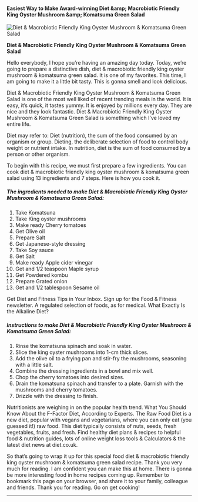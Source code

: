             

#### Easiest Way to Make Award-winning Diet &amp;amp; Macrobiotic Friendly King Oyster Mushroom &amp;amp; Komatsuma Green Salad

![Diet &amp; Macrobiotic Friendly King Oyster Mushroom &amp; Komatsuma Green Salad](https://img-global.cpcdn.com/recipes/6487240935997440/751x532cq70/diet-macrobiotic-friendly-king-oyster-mushroom-komatsuma-green-salad-recipe-main-photo.jpg)

**Diet &amp; Macrobiotic Friendly King Oyster Mushroom &amp; Komatsuma Green Salad**

Hello everybody, I hope you’re having an amazing day today. Today, we’re going to prepare a distinctive dish, diet & macrobiotic friendly king oyster mushroom & komatsuma green salad. It is one of my favorites. This time, I am going to make it a little bit tasty. This is gonna smell and look delicious.

Diet & Macrobiotic Friendly King Oyster Mushroom & Komatsuma Green Salad is one of the most well liked of recent trending meals in the world. It is easy, it’s quick, it tastes yummy. It is enjoyed by millions every day. They are nice and they look fantastic. Diet & Macrobiotic Friendly King Oyster Mushroom & Komatsuma Green Salad is something which I’ve loved my entire life.

Diet may refer to: Diet (nutrition), the sum of the food consumed by an organism or group. Dieting, the deliberate selection of food to control body weight or nutrient intake. In nutrition, diet is the sum of food consumed by a person or other organism.

To begin with this recipe, we must first prepare a few ingredients. You can cook diet & macrobiotic friendly king oyster mushroom & komatsuma green salad using 13 ingredients and 7 steps. Here is how you cook it.

##### The ingredients needed to make Diet & Macrobiotic Friendly King Oyster Mushroom & Komatsuma Green Salad:

1.  Take Komatsuna
2.  Take King oyster mushrooms
3.  Make ready Cherry tomatoes
4.  Get Olive oil
5.  Prepare Salt
6.  Get Japanese-style dressing
7.  Take Soy sauce
8.  Get Salt
9.  Make ready Apple cider vinegar
10.  Get and 1/2 teaspoon Maple syrup
11.  Get Powdered kombu
12.  Prepare Grated onion
13.  Get and 1/2 tablespoon Sesame oil

Get Diet and Fitness Tips in Your Inbox. Sign up for the Food & Fitness newsletter. A regulated selection of foods, as for medical. What Exactly Is the Alkaline Diet?

##### Instructions to make Diet & Macrobiotic Friendly King Oyster Mushroom & Komatsuma Green Salad:

1.  Rinse the komatsuna spinach and soak in water.
2.  Slice the king oyster mushrooms into 1-cm thick slices.
3.  Add the olive oil to a frying pan and stir-fry the mushrooms, seasoning with a little salt.
4.  Combine the dressing ingredients in a bowl and mix well.
5.  Chop the cherry tomatoes into desired sizes.
6.  Drain the komatsuna spinach and transfer to a plate. Garnish with the mushrooms and cherry tomatoes.
7.  Drizzle with the dressing to finish.

Nutritionists are weighing in on the popular health trend. What You Should Know About the F-Factor Diet, According to Experts. The Raw Food Diet is a new diet, popular with vegans and vegetarians, where you can only eat (you guessed it!) raw food. This diet typically consists of nuts, seeds, fresh vegetables, fruits, and fresh. Find healthy diet plans & recipes to helpful food & nutrition guides, lots of online weight loss tools & Calculators & the latest diet news at diet.co.uk.

So that’s going to wrap it up for this special food diet & macrobiotic friendly king oyster mushroom & komatsuma green salad recipe. Thank you very much for reading. I am confident you can make this at home. There is gonna be more interesting food in home recipes coming up. Remember to bookmark this page on your browser, and share it to your family, colleague and friends. Thank you for reading. Go on get cooking!

* * *